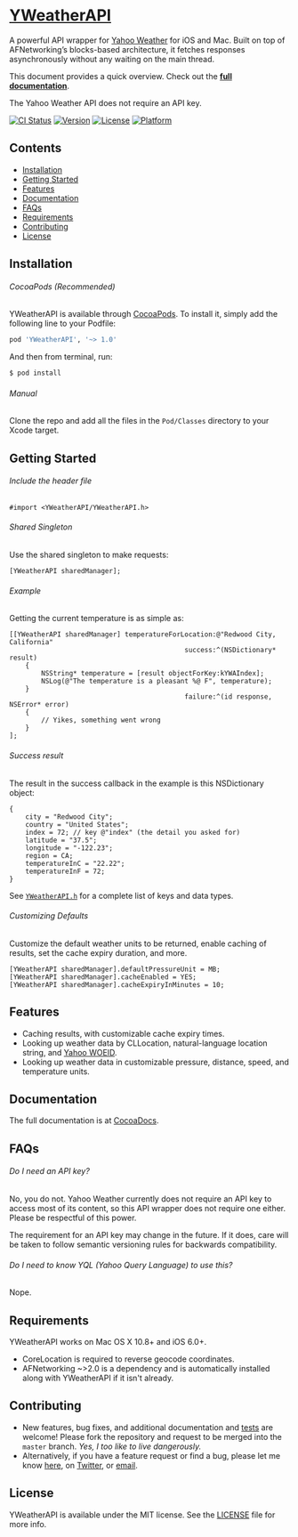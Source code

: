 # [YWeatherAPI](http://cocoadocs.org/docsets/YWeatherAPI/)

A powerful API wrapper for [Yahoo Weather](https://developer.yahoo.com/weather/) for iOS and Mac. Built on top of AFNetworking’s blocks-based architecture, it fetches responses asynchronously without any waiting on the main thread. 

This document provides a quick overview. Check out the **[full documentation](https://github.com/nishanths/YWeatherAPI#documentation)**.

The Yahoo Weather API does not require an API key.

[![CI Status](http://img.shields.io/travis/nishanths/YWeatherAPI.svg?style=flat)](https://travis-ci.org/nishanths/YWeatherAPI)
[![Version](https://img.shields.io/cocoapods/v/YWeatherAPI.svg?style=flat)](http://cocoapods.org/pods/YWeatherAPI)
[![License](https://img.shields.io/cocoapods/l/YWeatherAPI.svg?style=flat)](http://cocoapods.org/pods/YWeatherAPI)
[![Platform](https://img.shields.io/cocoapods/p/YWeatherAPI.svg?style=flat)](http://cocoapods.org/pods/YWeatherAPI)

## Contents

* [Installation](https://github.com/nishanths/YWeatherAPI#installation)
* [Getting Started](https://github.com/nishanths/YWeatherAPI#getting-started)
* [Features](https://github.com/nishanths/YWeatherAPI#features)
* [Documentation](https://github.com/nishanths/YWeatherAPI#documentation)
* [FAQs](https://github.com/nishanths/YWeatherAPI#faqs)
* [Requirements](https://github.com/nishanths/YWeatherAPI#requirements)
* [Contributing](https://github.com/nishanths/YWeatherAPI#contributing)
* [License](https://github.com/nishanths/YWeatherAPI#license)


## Installation

###### CocoaPods (Recommended)

YWeatherAPI is available through [CocoaPods](http://cocoapods.org). To install it, simply add the following line to your Podfile:

```ruby
pod 'YWeatherAPI', '~> 1.0'
```

And then from terminal, run:

```bash
$ pod install
```

###### Manual

Clone the repo and add all the files in the `Pod/Classes` directory to your Xcode target.


## Getting Started


###### Include the header file

```
#import <YWeatherAPI/YWeatherAPI.h>
``` 

###### Shared Singleton

Use the shared singleton to make requests:

```obj-c
[YWeatherAPI sharedManager];
``` 

###### Example

Getting the current temperature is as simple as:

```obj-c
[[YWeatherAPI sharedManager] temperatureForLocation:@"Redwood City, California"
                                            success:^(NSDictionary* result)
    {
        NSString* temperature = [result objectForKey:kYWAIndex];
        NSLog(@"The temperature is a pleasant %@ F", temperature);
    }
                                            failure:^(id response, NSError* error)
    {
        // Yikes, something went wrong
    }
];
```

###### Success result 
The result in the success callback in the example is this NSDictionary object:

```obj-c
{
    city = "Redwood City"; 
    country = "United States"; 
    index = 72; // key @"index" (the detail you asked for)
    latitude = "37.5"; 
    longitude = "-122.23"; 
    region = CA; 
    temperatureInC = "22.22";
    temperatureInF = 72;
}
```

See [`YWeatherAPI.h`](https://github.com/nishanths/YWeatherAPI/blob/master/Pod/Classes/YWeatherAPI.h) for a complete list of keys and data types.


###### Customizing Defaults

Customize the default weather units to be returned, enable caching of results, set the cache expiry duration, and more.

```obj-c
[YWeatherAPI sharedManager].defaultPressureUnit = MB;
[YWeatherAPI sharedManager].cacheEnabled = YES;
[YWeatherAPI sharedManager].cacheExpiryInMinutes = 10;
```

## Features

* Caching results, with customizable cache expiry times.
* Looking up weather data by CLLocation, natural-language location string, and [Yahoo WOEID](https://developer.yahoo.com/geo/geoplanet/guide/concepts.html).
* Looking up weather data in customizable pressure, distance, speed, and temperature units.


## Documentation

The full documentation is at [CocoaDocs](http://cocoadocs.org/docsets/YWeatherAPI/1.0.4/Classes/YWeatherAPI.html).

## FAQs

###### Do I need an API key?

No, you do not. Yahoo Weather currently does not require an API key to access most of its content, so this API wrapper does not require one either. Please be respectful of this power. 

The requirement for an API key may change in the future. If it does, care will be taken to follow semantic versioning rules for backwards compatibility.

###### Do I need to know YQL (Yahoo Query Language) to use this?

Nope.

## Requirements

YWeatherAPI works on Mac OS X 10.8+ and iOS 6.0+. 

* CoreLocation is required to reverse geocode coordinates. 
* AFNetworking ~>2.0 is a dependency and is automatically installed along with YWeatherAPI if it isn't already.

## Contributing

* New features, bug fixes, and additional documentation and [tests](https://github.com/nishanths/YWeatherAPI/tree/master/Example/Tests) are welcome! Please fork the repository and request to be merged into the `master` branch. *Yes, I too like to live dangerously.*
* Alternatively, if you have a feature request or find a bug, please let me know [here](https://github.com/nishanths/YWeatherAPI/issues), on [Twitter](https://twitter.com/nshanmugham), or [email](mailto:nishanth.gerrard@gmail.com).

## License

YWeatherAPI is available under the MIT license. See the [LICENSE](https://github.com/nishanths/YWeatherAPI/blob/master/LICENSE) file for more info.
